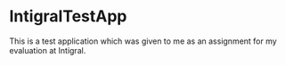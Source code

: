 # IntigralTestApp
This is a test application which was given to me as an assignment for my evaluation at Intigral.
